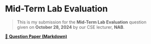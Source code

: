 # Mid-Term Lab Evaluation

> This is my submission for the **Mid-Term Lab Evaluation** question given on **October 28, 2024** by our CSE lecturer, **NAB**.

[📄 **Question Paper (Markdown)**](./tasks.md)
